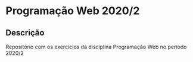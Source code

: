 # Programação Web 2020/2

## Descrição
Repositório com os exercícios da disciplina Programação Web no período 2020/2

##
